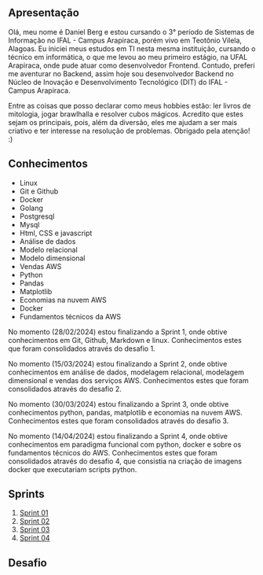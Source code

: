 ## Apresentação

Olá, meu nome é Daniel Berg e estou cursando o 3° período de Sistemas de Informação no IFAL - Campus Arapiraca, porém vivo em Teotônio Vilela, Alagoas. Eu iniciei meus estudos em TI nesta mesma instituição, cursando o técnico em informática, o que me levou ao meu primeiro estágio, na UFAL Arapiraca, onde pude atuar como desenvolvedor Frontend. Contudo, preferi me aventurar no Backend, assim hoje sou desenvolvedor Backend no Núcleo de Inovação e Desenvolvimento Tecnológico (DIT) do IFAL - Campus Arapiraca.

Entre as coisas que posso declarar como meus hobbies estão: ler livros de mitologia, jogar brawlhalla e resolver cubos mágicos. Acredito que estes sejam os principais, pois, além da diversão, eles me ajudam a ser mais criativo e ter interesse na resolução de problemas. Obrigado pela atenção! :)

## Conhecimentos

* Linux
* Git e Github
* Docker
* Golang
* Postgresql
* Mysql
* Html, CSS e javascript
* Análise de dados
* Modelo relacional
* Modelo dimensional
* Vendas AWS
* Python
* Pandas
* Matplotlib
* Economias na nuvem AWS
* Docker
* Fundamentos técnicos da AWS

No momento (28/02/2024) estou finalizando a Sprint 1, onde obtive conhecimentos em Git, Github, Markdown e linux. Conhecimentos estes que foram consolidados através do desafio 1.

No momento (15/03/2024) estou finalizando a Sprint 2, onde obtive conhecimentos em análise de dados, modelagem relacional, modelagem dimensional e vendas dos serviços AWS. Conhecimentos estes que foram consolidados através do desafio 2.

No momento (30/03/2024) estou finalizando a Sprint 3, onde obtive conhecimentos python, pandas, matplotlib e economias na nuvem AWS. Conhecimentos estes que foram consolidados através do desafio 3.

No momento (14/04/2024) estou finalizando a Sprint 4, onde obtive conhecimentos em paradigma funcional com python, docker e sobre os fundamentos técnicos do AWS. Conhecimentos estes que foram consolidados através do desafio 4, que consistia na criação de imagens docker  que executariam scripts python.


## Sprints 

1. [Sprint 01](Sprint%201/README.md)
1. [Sprint 02](Sprint%202//README.md)
1. [Sprint 03](Sprint%203/README.md)
1. [Sprint 04](Sprint%204/README.md)


## Desafio
